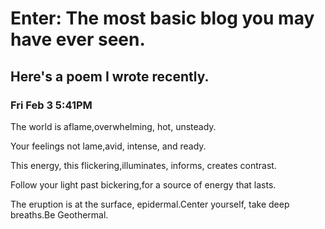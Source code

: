 # Enter: The most basic blog you may have ever seen.

## Here's a poem I wrote recently.
### Fri Feb 3 5:41PM 

The world is aflame,overwhelming, hot, unsteady.

Your feelings not lame,avid, intense, and ready.

This energy, this flickering,illuminates, informs, creates contrast.

Follow your light past bickering,for a source of energy that lasts.

The eruption is at the surface, epidermal.Center yourself, take deep breaths.Be Geothermal.
